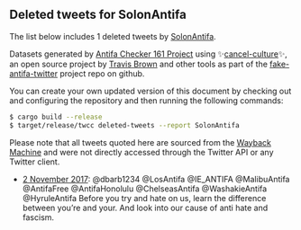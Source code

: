 ## Deleted tweets for SolonAntifa

The list below includes 1 deleted tweets by
[SolonAntifa](https://twitter.com/SolonAntifa).



Datasets generated by [Antifa Checker 161 Project](https://twitter.com/antifacheck161) using ✨[cancel-culture](https://github.com/travisbrown/cancel-culture)✨, an open source project by 
[Travis Brown](https://twitter.com/travisbrown) and other tools as part of the 
[fake-antifa-twitter](https://github.com/antifacheck161/fake-antifa-twitter) project repo on github.

You can create your own updated version of this document by checking out and configuring the
repository and then running the following commands:

```bash
$ cargo build --release
$ target/release/twcc deleted-tweets --report SolonAntifa
```

Please note that all tweets quoted here are sourced from the
[Wayback Machine](https://web.archive.org) and were not directly accessed through the Twitter API or
any Twitter client.

* [ 2 November 2017](https://web.archive.org/web/20171102043250/https://twitter.com/SolonAntifa/status/925943761733148673): @dbarb1234 @LosAntifa @IE_ANTIFA @MalibuAntifa @AntifaFree @AntifaHonolulu @ChelseasAntifa @WashakieAntifa @HyruleAntifa Before you try and hate on us, learn the difference between you’re and your. And look into our cause of anti hate and fascism. <!--925943761733148673-->
